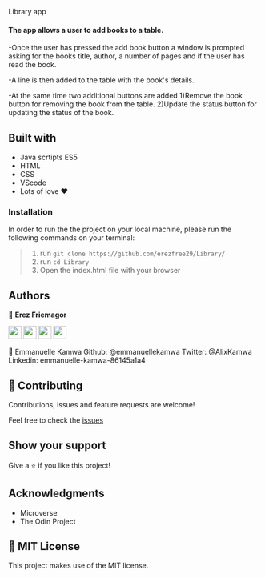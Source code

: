 Library app

#### The app allows a user to add books to a table.

-Once the user has pressed the add book button a window is prompted asking for the books title, author,
a number of pages and if the user has read the book.

-A line is then added to the table with the book's details.

-At the same time two additional buttons are added 
1)Remove the book button for removing the book from the table.
2)Update the status button for updating the status of the book.

## Built with

- Java scrtipts ES5
- HTML
- CSS
- VScode
- Lots of love :heart:

### Installation

In order to run the the project on your local machine, please run the following commands on your terminal:

> 1. run `git clone https://github.com/erezfree29/Library/`
> 2. run `cd Library`
> 3. Open the index.html file with your browser

## Authors 

 👤 **Erez Friemagor**
 
[<code><img height="26" src="https://cdn.iconscout.com/icon/free/png-256/github-153-675523.png"></code>](https://github.com/erezfree29)
[<code><img height="26" src="https://upload.wikimedia.org/wikipedia/sco/thumb/9/9f/Twitter_bird_logo_2012.svg/1200px-Twitter_bird_logo_2012.svg.png"></code>](https://twitter.com/friemagor?lang=en)
[<code><img height="26" src="https://upload.wikimedia.org/wikipedia/commons/thumb/c/c9/Linkedin.svg/1200px-Linkedin.svg.png"></code>](https://www.linkedin.com/in/erez-friemagor/?originalSubdomain=uk)
 <a href="mailto:erezfree29@gmail.com?subject=Hey Erez!"><img height="26" src="https://cdn.worldvectorlogo.com/logos/official-gmail-icon-2020-.svg"></a>
 
 👤 Emmanuelle Kamwa
  Github: @emmanuellekamwa
  Twitter: @AlixKamwa
  Linkedin: emmanuelle-kamwa-86145a1a4

## 🤝 Contributing

Contributions, issues and feature requests are welcome!

Feel free to check the [issues](https://github.com/erezfree29/Library/issues)

## Show your support

Give a ⭐️ if you like this project!

## Acknowledgments

- Microverse
- The Odin Project

## 📝 MIT License

This project makes use of the MIT license.
